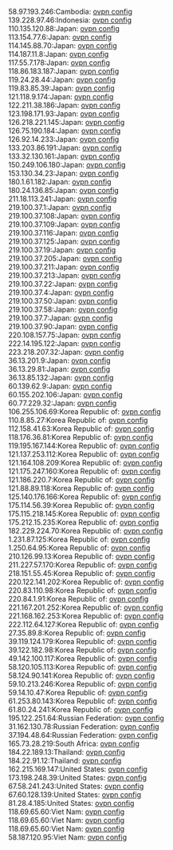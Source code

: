 58.97.193.246:Cambodia: [ovpn config](vpn/58_97_193_246.ovpn)  
139.228.97.46:Indonesia: [ovpn config](vpn/139_228_97_46.ovpn)  
110.135.120.88:Japan: [ovpn config](vpn/110_135_120_88.ovpn)  
113.154.77.6:Japan: [ovpn config](vpn/113_154_77_6.ovpn)  
114.145.88.70:Japan: [ovpn config](vpn/114_145_88_70.ovpn)  
114.187.11.8:Japan: [ovpn config](vpn/114_187_11_8.ovpn)  
117.55.7.178:Japan: [ovpn config](vpn/117_55_7_178.ovpn)  
118.86.183.187:Japan: [ovpn config](vpn/118_86_183_187.ovpn)  
119.24.28.44:Japan: [ovpn config](vpn/119_24_28_44.ovpn)  
119.83.85.39:Japan: [ovpn config](vpn/119_83_85_39.ovpn)  
121.118.9.174:Japan: [ovpn config](vpn/121_118_9_174.ovpn)  
122.211.38.186:Japan: [ovpn config](vpn/122_211_38_186.ovpn)  
123.198.171.93:Japan: [ovpn config](vpn/123_198_171_93.ovpn)  
126.218.221.145:Japan: [ovpn config](vpn/126_218_221_145.ovpn)  
126.75.190.184:Japan: [ovpn config](vpn/126_75_190_184.ovpn)  
126.92.14.233:Japan: [ovpn config](vpn/126_92_14_233.ovpn)  
133.203.86.191:Japan: [ovpn config](vpn/133_203_86_191.ovpn)  
133.32.130.161:Japan: [ovpn config](vpn/133_32_130_161.ovpn)  
150.249.106.180:Japan: [ovpn config](vpn/150_249_106_180.ovpn)  
153.130.34.23:Japan: [ovpn config](vpn/153_130_34_23.ovpn)  
180.1.61.182:Japan: [ovpn config](vpn/180_1_61_182.ovpn)  
180.24.136.85:Japan: [ovpn config](vpn/180_24_136_85.ovpn)  
211.18.113.241:Japan: [ovpn config](vpn/211_18_113_241.ovpn)  
219.100.37.1:Japan: [ovpn config](vpn/219_100_37_1.ovpn)  
219.100.37.108:Japan: [ovpn config](vpn/219_100_37_108.ovpn)  
219.100.37.109:Japan: [ovpn config](vpn/219_100_37_109.ovpn)  
219.100.37.116:Japan: [ovpn config](vpn/219_100_37_116.ovpn)  
219.100.37.125:Japan: [ovpn config](vpn/219_100_37_125.ovpn)  
219.100.37.19:Japan: [ovpn config](vpn/219_100_37_19.ovpn)  
219.100.37.205:Japan: [ovpn config](vpn/219_100_37_205.ovpn)  
219.100.37.211:Japan: [ovpn config](vpn/219_100_37_211.ovpn)  
219.100.37.213:Japan: [ovpn config](vpn/219_100_37_213.ovpn)  
219.100.37.22:Japan: [ovpn config](vpn/219_100_37_22.ovpn)  
219.100.37.4:Japan: [ovpn config](vpn/219_100_37_4.ovpn)  
219.100.37.50:Japan: [ovpn config](vpn/219_100_37_50.ovpn)  
219.100.37.58:Japan: [ovpn config](vpn/219_100_37_58.ovpn)  
219.100.37.7:Japan: [ovpn config](vpn/219_100_37_7.ovpn)  
219.100.37.90:Japan: [ovpn config](vpn/219_100_37_90.ovpn)  
220.108.157.75:Japan: [ovpn config](vpn/220_108_157_75.ovpn)  
222.14.195.122:Japan: [ovpn config](vpn/222_14_195_122.ovpn)  
223.218.207.32:Japan: [ovpn config](vpn/223_218_207_32.ovpn)  
36.13.201.9:Japan: [ovpn config](vpn/36_13_201_9.ovpn)  
36.13.29.81:Japan: [ovpn config](vpn/36_13_29_81.ovpn)  
36.13.85.132:Japan: [ovpn config](vpn/36_13_85_132.ovpn)  
60.139.62.9:Japan: [ovpn config](vpn/60_139_62_9.ovpn)  
60.155.202.106:Japan: [ovpn config](vpn/60_155_202_106.ovpn)  
60.77.229.32:Japan: [ovpn config](vpn/60_77_229_32.ovpn)  
106.255.106.69:Korea Republic of: [ovpn config](vpn/106_255_106_69.ovpn)  
110.8.85.27:Korea Republic of: [ovpn config](vpn/110_8_85_27.ovpn)  
112.158.41.63:Korea Republic of: [ovpn config](vpn/112_158_41_63.ovpn)  
118.176.36.81:Korea Republic of: [ovpn config](vpn/118_176_36_81.ovpn)  
119.195.167.144:Korea Republic of: [ovpn config](vpn/119_195_167_144.ovpn)  
121.137.253.112:Korea Republic of: [ovpn config](vpn/121_137_253_112.ovpn)  
121.164.108.209:Korea Republic of: [ovpn config](vpn/121_164_108_209.ovpn)  
121.175.247.160:Korea Republic of: [ovpn config](vpn/121_175_247_160.ovpn)  
121.186.220.7:Korea Republic of: [ovpn config](vpn/121_186_220_7.ovpn)  
121.88.89.118:Korea Republic of: [ovpn config](vpn/121_88_89_118.ovpn)  
125.140.176.166:Korea Republic of: [ovpn config](vpn/125_140_176_166.ovpn)  
175.114.56.39:Korea Republic of: [ovpn config](vpn/175_114_56_39.ovpn)  
175.115.218.145:Korea Republic of: [ovpn config](vpn/175_115_218_145.ovpn)  
175.212.15.235:Korea Republic of: [ovpn config](vpn/175_212_15_235.ovpn)  
182.229.224.70:Korea Republic of: [ovpn config](vpn/182_229_224_70.ovpn)  
1.231.87.125:Korea Republic of: [ovpn config](vpn/1_231_87_125.ovpn)  
1.250.64.95:Korea Republic of: [ovpn config](vpn/1_250_64_95.ovpn)  
210.126.99.13:Korea Republic of: [ovpn config](vpn/210_126_99_13.ovpn)  
211.227.57.170:Korea Republic of: [ovpn config](vpn/211_227_57_170.ovpn)  
218.151.55.45:Korea Republic of: [ovpn config](vpn/218_151_55_45.ovpn)  
220.122.141.202:Korea Republic of: [ovpn config](vpn/220_122_141_202.ovpn)  
220.83.110.98:Korea Republic of: [ovpn config](vpn/220_83_110_98.ovpn)  
220.84.1.91:Korea Republic of: [ovpn config](vpn/220_84_1_91.ovpn)  
221.167.201.252:Korea Republic of: [ovpn config](vpn/221_167_201_252.ovpn)  
221.168.162.253:Korea Republic of: [ovpn config](vpn/221_168_162_253.ovpn)  
222.112.64.127:Korea Republic of: [ovpn config](vpn/222_112_64_127.ovpn)  
27.35.89.8:Korea Republic of: [ovpn config](vpn/27_35_89_8.ovpn)  
39.119.124.179:Korea Republic of: [ovpn config](vpn/39_119_124_179.ovpn)  
39.122.182.98:Korea Republic of: [ovpn config](vpn/39_122_182_98.ovpn)  
49.142.100.117:Korea Republic of: [ovpn config](vpn/49_142_100_117.ovpn)  
58.120.105.113:Korea Republic of: [ovpn config](vpn/58_120_105_113.ovpn)  
58.124.90.141:Korea Republic of: [ovpn config](vpn/58_124_90_141.ovpn)  
59.10.213.246:Korea Republic of: [ovpn config](vpn/59_10_213_246.ovpn)  
59.14.10.47:Korea Republic of: [ovpn config](vpn/59_14_10_47.ovpn)  
61.253.80.143:Korea Republic of: [ovpn config](vpn/61_253_80_143.ovpn)  
61.80.24.241:Korea Republic of: [ovpn config](vpn/61_80_24_241.ovpn)  
195.122.251.64:Russian Federation: [ovpn config](vpn/195_122_251_64.ovpn)  
31.162.130.78:Russian Federation: [ovpn config](vpn/31_162_130_78.ovpn)  
37.194.48.64:Russian Federation: [ovpn config](vpn/37_194_48_64.ovpn)  
165.73.28.219:South Africa: [ovpn config](vpn/165_73_28_219.ovpn)  
184.22.189.13:Thailand: [ovpn config](vpn/184_22_189_13.ovpn)  
184.22.91.12:Thailand: [ovpn config](vpn/184_22_91_12.ovpn)  
162.215.169.147:United States: [ovpn config](vpn/162_215_169_147.ovpn)  
173.198.248.39:United States: [ovpn config](vpn/173_198_248_39.ovpn)  
67.58.241.243:United States: [ovpn config](vpn/67_58_241_243.ovpn)  
67.60.128.139:United States: [ovpn config](vpn/67_60_128_139.ovpn)  
81.28.4.185:United States: [ovpn config](vpn/81_28_4_185.ovpn)  
118.69.65.60:Viet Nam: [ovpn config](vpn/118_69_65_60.ovpn)  
118.69.65.60:Viet Nam: [ovpn config](vpn/118_69_65_60.ovpn)  
118.69.65.60:Viet Nam: [ovpn config](vpn/118_69_65_60.ovpn)  
58.187.120.95:Viet Nam: [ovpn config](vpn/58_187_120_95.ovpn)  
